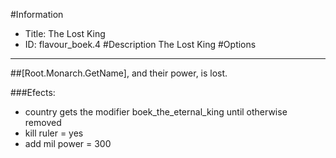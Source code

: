 #Information
 - Title: The Lost King
 - ID: flavour_boek.4
#Description
The Lost King
#Options

___
##[Root.Monarch.GetName], and their power, is lost.

###Efects:<ul><li>country gets the modifier boek_the_eternal_king until otherwise removed</li><li>kill ruler = yes</li><li>add mil power = 300</li></ul>
